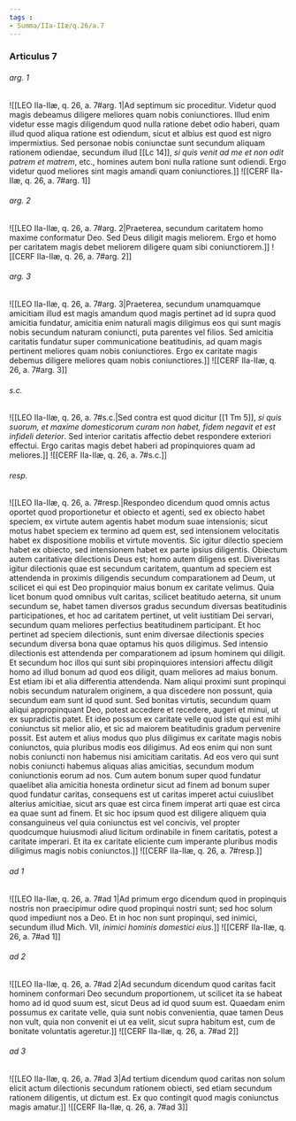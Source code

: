 ```yaml
---
tags : 
- Summa/IIa-IIæ/q.26/a.7
---
```


### Articulus 7

###### arg. 1
![[LEO IIa-IIæ, q. 26, a. 7#arg. 1|Ad septimum sic proceditur. Videtur quod magis debeamus diligere meliores quam nobis coniunctiores. Illud enim videtur esse magis diligendum quod nulla ratione debet odio haberi, quam illud quod aliqua ratione est odiendum, sicut et albius est quod est nigro impermixtius. Sed personae nobis coniunctae sunt secundum aliquam rationem odiendae, secundum illud [[Lc 14]], *si quis venit ad me et non odit patrem et matrem*, etc., homines autem boni nulla ratione sunt odiendi. Ergo videtur quod meliores sint magis amandi quam coniunctiores.]]
![[CERF IIa-IIæ, q. 26, a. 7#arg. 1]]

###### arg. 2
![[LEO IIa-IIæ, q. 26, a. 7#arg. 2|Praeterea, secundum caritatem homo maxime conformatur Deo. Sed Deus diligit magis meliorem. Ergo et homo per caritatem magis debet meliorem diligere quam sibi coniunctiorem.]]
![[CERF IIa-IIæ, q. 26, a. 7#arg. 2]]

###### arg. 3
![[LEO IIa-IIæ, q. 26, a. 7#arg. 3|Praeterea, secundum unamquamque amicitiam illud est magis amandum quod magis pertinet ad id supra quod amicitia fundatur, amicitia enim naturali magis diligimus eos qui sunt magis nobis secundum naturam coniuncti, puta parentes vel filios. Sed amicitia caritatis fundatur super communicatione beatitudinis, ad quam magis pertinent meliores quam nobis coniunctiores. Ergo ex caritate magis debemus diligere meliores quam nobis coniunctiores.]]
![[CERF IIa-IIæ, q. 26, a. 7#arg. 3]]

###### s.c.
![[LEO IIa-IIæ, q. 26, a. 7#s.c.|Sed contra est quod dicitur [[1 Tm 5]], *si quis suorum, et maxime domesticorum curam non habet, fidem negavit et est infideli deterior*. Sed interior caritatis affectio debet respondere exteriori effectui. Ergo caritas magis debet haberi ad propinquiores quam ad meliores.]]
![[CERF IIa-IIæ, q. 26, a. 7#s.c.]]

###### resp.
![[LEO IIa-IIæ, q. 26, a. 7#resp.|Respondeo dicendum quod omnis actus oportet quod proportionetur et obiecto et agenti, sed ex obiecto habet speciem, ex virtute autem agentis habet modum suae intensionis; sicut motus habet speciem ex termino ad quem est, sed intensionem velocitatis habet ex dispositione mobilis et virtute moventis. Sic igitur dilectio speciem habet ex obiecto, sed intensionem habet ex parte ipsius diligentis. Obiectum autem caritativae dilectionis Deus est; homo autem diligens est. Diversitas igitur dilectionis quae est secundum caritatem, quantum ad speciem est attendenda in proximis diligendis secundum comparationem ad Deum, ut scilicet ei qui est Deo propinquior maius bonum ex caritate velimus. Quia licet bonum quod omnibus vult caritas, scilicet beatitudo aeterna, sit unum secundum se, habet tamen diversos gradus secundum diversas beatitudinis participationes, et hoc ad caritatem pertinet, ut velit iustitiam Dei servari, secundum quam meliores perfectius beatitudinem participant. Et hoc pertinet ad speciem dilectionis, sunt enim diversae dilectionis species secundum diversa bona quae optamus his quos diligimus. Sed intensio dilectionis est attendenda per comparationem ad ipsum hominem qui diligit. Et secundum hoc illos qui sunt sibi propinquiores intensiori affectu diligit homo ad illud bonum ad quod eos diligit, quam meliores ad maius bonum. Est etiam ibi et alia differentia attendenda. Nam aliqui proximi sunt propinqui nobis secundum naturalem originem, a qua discedere non possunt, quia secundum eam sunt id quod sunt. Sed bonitas virtutis, secundum quam aliqui appropinquant Deo, potest accedere et recedere, augeri et minui, ut ex supradictis patet. Et ideo possum ex caritate velle quod iste qui est mihi coniunctus sit melior alio, et sic ad maiorem beatitudinis gradum pervenire possit. Est autem et alius modus quo plus diligimus ex caritate magis nobis coniunctos, quia pluribus modis eos diligimus. Ad eos enim qui non sunt nobis coniuncti non habemus nisi amicitiam caritatis. Ad eos vero qui sunt nobis coniuncti habemus aliquas alias amicitias, secundum modum coniunctionis eorum ad nos. Cum autem bonum super quod fundatur quaelibet alia amicitia honesta ordinetur sicut ad finem ad bonum super quod fundatur caritas, consequens est ut caritas imperet actui cuiuslibet alterius amicitiae, sicut ars quae est circa finem imperat arti quae est circa ea quae sunt ad finem. Et sic hoc ipsum quod est diligere aliquem quia consanguineus vel quia coniunctus est vel concivis, vel propter quodcumque huiusmodi aliud licitum ordinabile in finem caritatis, potest a caritate imperari. Et ita ex caritate eliciente cum imperante pluribus modis diligimus magis nobis coniunctos.]]
![[CERF IIa-IIæ, q. 26, a. 7#resp.]]

###### ad 1
![[LEO IIa-IIæ, q. 26, a. 7#ad 1|Ad primum ergo dicendum quod in propinquis nostris non praecipimur odire quod propinqui nostri sunt; sed hoc solum quod impediunt nos a Deo. Et in hoc non sunt propinqui, sed inimici, secundum illud Mich. VII, *inimici hominis domestici eius*.]]
![[CERF IIa-IIæ, q. 26, a. 7#ad 1]]

###### ad 2
![[LEO IIa-IIæ, q. 26, a. 7#ad 2|Ad secundum dicendum quod caritas facit hominem conformari Deo secundum proportionem, ut scilicet ita se habeat homo ad id quod suum est, sicut Deus ad id quod suum est. Quaedam enim possumus ex caritate velle, quia sunt nobis convenientia, quae tamen Deus non vult, quia non convenit ei ut ea velit, sicut supra habitum est, cum de bonitate voluntatis ageretur.]]
![[CERF IIa-IIæ, q. 26, a. 7#ad 2]]

###### ad 3
![[LEO IIa-IIæ, q. 26, a. 7#ad 3|Ad tertium dicendum quod caritas non solum elicit actum dilectionis secundum rationem obiecti, sed etiam secundum rationem diligentis, ut dictum est. Ex quo contingit quod magis coniunctus magis amatur.]]
![[CERF IIa-IIæ, q. 26, a. 7#ad 3]]

